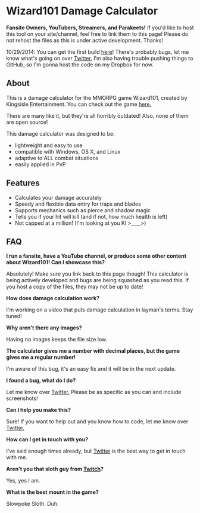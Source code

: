 Wizard101 Damage Calculator
=============
**Fansite Owners, YouTubers, Streamers, and Parakeets!** If you'd like to host this tool on your site/channel, feel free to link them to this page! Please do not rehost the files as this is under active development. Thanks!

10/29/2014: You can get the first build [here](https://www.dropbox.com/sh/9red1jzlf4urklp/AADNH6WT2dENPWwv_blRhPq6a?dl=0)! There's probably bugs, let me know what's going on over [Twitter.](http://twitter.com/wizard0fbass) I'm also having trouble pushing things to GitHub, so I'm gonna host the code on my Dropbox for now.

## About ##

This is a damage calculator for the MMORPG game Wizard101, created by Kingsisle Entertainment. You can check out the game [here.](https://www.wizard101.com/game)

There are many like it, but they're all horribly outdated! Also, none of them are open source!

This damage calculator was designed to be:

 - lightweight and easy to use
 - compatible with Windows, OS X, and Linux
 - adaptive to ALL combat situations
 - easily applied in PvP

## Features ##

 - Calculates your damage accurately
 - Speedy and flexible data entry for traps and blades
 - Supports mechanics such as pierce and shadow magic
 - Tells you if your hit will kill (and if not, how much health is left)
 - Not capped at a million! (I'm looking at you KI >____>)

## FAQ ##

**I run a fansite, have a YouTube channel, or produce some other content about Wizard101! Can I showcase this?**

Absolutely! Make sure you link back to this page though! This calculator is being actively developed and bugs are being squashed as you read this. If you host a copy of the files, they may not be up to date!

**How does damage calculation work?**

I'm working on a video that puts damage calculation in layman's terms. Stay tuned!

**Why aren't there any images?**

Having no images keeps the file size low.

**The calculator gives me a number with decimal places, but the game gives me a regular number!**

I'm aware of this bug, it's an easy fix and it will be in the next update.

**I found a bug, what do I do?**

Let me know over [Twitter.](http://www.twitter.com/wizard0fbass) Please be as specific as you can and include screenshots!

**Can I help you make this?**

Sure! If you want to help out and you know how to code, let me know over [Twitter.](http://www.twitter.com/wizard0fbass)

**How can I get in touch with you?**

I've said enough times already, but [Twitter](http://www.twitter.com/wizard0fbass) is the best way to get in touch with me.

**Aren't you that sloth guy from [Twitch](http://twitch.tv/man0fbass)?**

Yes, yes I am.

**What is the best mount in the game?**

Slowpoke Sloth. Duh.

